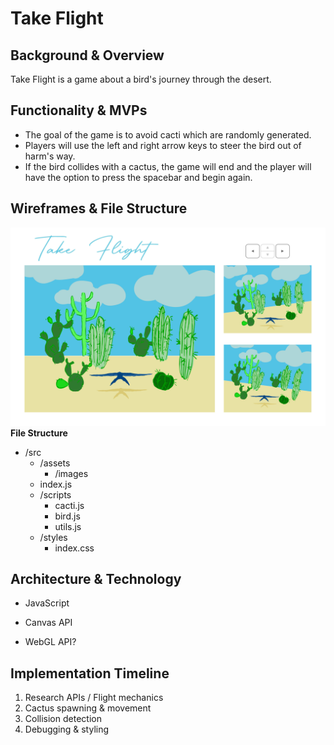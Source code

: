 # Take Flight
**Background & Overview**
-
Take Flight is a game about a bird's journey through the desert.


**Functionality & MVPs**
---

 - The goal of the game is to avoid cacti which are randomly generated.
 - Players will use the left and right arrow keys to steer the bird out of harm's way.
 - If the bird collides with a cactus, the game will end and the player will have the option to press the spacebar and begin again.

**Wireframes & File Structure**
---
![tf wireframe](https://github.com/chrisweeting/takeFlight/blob/main/src/assets/Take%20Flight.jpg?raw=true)
**File Structure**

 - /src
	 - /assets
		 - /images
	 - index.js
	 - /scripts
		 - cacti.js
		 - bird.js
		 - utils.js
	 - /styles
		 - index.css

**Architecture & Technology**
---

 - JavaScript

 - Canvas API
 - WebGL API? 

**Implementation Timeline**
---

 

 1. Research APIs / Flight mechanics
 2. Cactus spawning & movement
 3. Collision detection
 4. Debugging & styling
